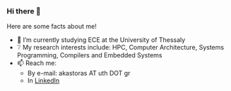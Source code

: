 ### Hi there 👋
Here are some facts about me!
- 🔭 I’m currently studying ECE at the University of Thessaly
- :grey_question: My research interests include: HPC, Computer Architecture, Systems Programming, Compilers and Embedded Systems
- 📫 Reach me: 
  * By e-mail: akastoras AT uth DOT gr
  * In [LinkedIn](https://www.linkedin.com/in/thanos-kastoras-89a40a1a4/)

